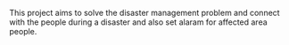 This project aims to solve the disaster management problem and connect with the people during a disaster and also set alaram for affected area people. 
